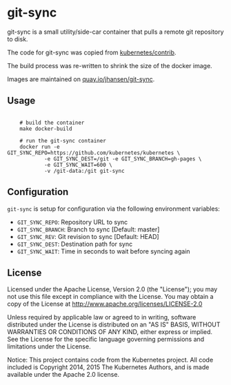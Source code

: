 # git-sync

git-sync is a small utility/side-car container that pulls a remote git repository to disk.

The code for git-sync was copied from [kubernetes/contrib](https://github.com/kubernetes/contrib/tree/master/git-sync).

The build process was re-written to shrink the size of the docker image.

Images are maintained on [quay.io/jhansen/git-sync](https://quay.io/jhansen/git-sync).

## Usage

```

    # build the container
    make docker-build

    # run the git-sync container
    docker run -e GIT_SYNC_REPO=https://github.com/kubernetes/kubernetes \
            -e GIT_SYNC_DEST=/git -e GIT_SYNC_BRANCH=gh-pages \
            -e GIT_SYNC_WAIT=600 \
            -v /git-data:/git git-sync
```

## Configuration

`git-sync` is setup for configuration via the following environment variables:

* `GIT_SYNC_REPO`: Repository URL to sync
* `GIT_SYNC_BRANCH`: Branch to sync [Default: master]
* `GIT_SYNC_REV`: Git revision to sync [Default: HEAD]
* `GIT_SYNC_DEST`: Destination path for sync
* `GIT_SYNC_WAIT`: Time in seconds to wait before syncing again

## License

Licensed under the Apache License, Version 2.0 (the "License"); you may not use this file except in compliance with the License. You may obtain a copy of the License at <http://www.apache.org/licenses/LICENSE-2.0>

Unless required by applicable law or agreed to in writing, software distributed under the License is distributed on an "AS IS" BASIS, WITHOUT WARRANTIES OR CONDITIONS OF ANY KIND, either express or implied. See the License for the specific language governing permissions and limitations under the License.

Notice: This project contains code from the Kubernetes project. All code included is Copyright 2014, 2015 The Kubernetes Authors, and is made available under the Apache 2.0 license.

